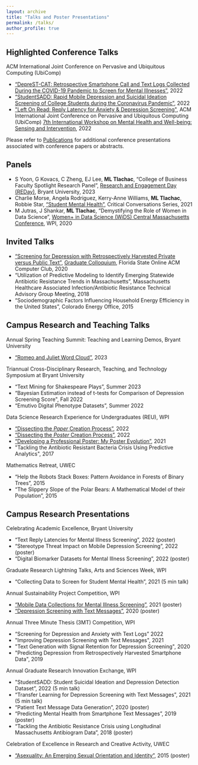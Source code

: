 ```yaml
---
layout: archive
title: "Talks and Poster Presentations"
permalink: /talks/
author_profile: true
---
```

## Highlighted Conference Talks

ACM International Joint Conference on Pervasive and Ubiquitous Computing (UbiComp)
* [“DepreST-CAT: Retrospective Smartphone Call and Text Logs Collected During the COVID-19 Pandemic to Screen for Mental Illnesses”](https://github.com/mltlachac/mltlachac.github.io/blob/master/files/DepreST-CAT2022.pdf), 2022
* [“StudentSADD: Rapid Mobile Depression and Suicidal Ideation Screening of College Students during the Coronavirus Pandemic”](https://github.com/mltlachac/mltlachac.github.io/blob/master/files/StudentSADD2022.pdf), 2022
* ["Left On Read: Reply Latency for Anxiety & Depression Screening"](https://github.com/mltlachac/mltlachac.github.io/blob/master/files/Left%20on%20Read.pdf), ACM International Joint Conference on Pervasive and Ubiquitous Computing (UbiComp) [7th International Workshop on Mental Health and Well-being: Sensing and Intervention](https://ubicomp-mental-health.github.io/workshop-2022.html), 2022

Please refer to [Publications](https://mltlachac.github.io/publications/) for additional conference presentations associated with conference papers or abstracts.


## Panels

* S Yoon, G Kovacs, C Zheng, EJ Lee, **ML Tlachac**, “College of Business Faculty Spotlight Research Panel”, [Research and Engagement Day (REDay)](https://drive.google.com/file/d/1RIUtcjxJafKnfVK_xnnBUaFOrzd9DWIK/view), Bryant University, 2023
* Charlie Morse, Angela Rodriguez, Kerry-Anne Williams, **ML Tlachac**, Robbie Star, [“Student Mental Health”](https://www.wpi.edu/news/calendar/events/critical-conversations-student-mental-health-surviving-isolation-stress), Critical Conversations Series, 2021
*  M Jutras, J Shankar, **ML Tlachac**, “Demystifying the Role of Women in Data Science”, [Women+ in Data Science (WiDS) Central Massachusetts Conference](https://www.widscentralmass.org/), WPI, 2020


## Invited Talks

* [“Screening for Depression with Retrospectively Harvested Private versus Public Text”](https://github.com/mltlachac/mltlachac.github.io/blob/master/files/TlachacPresFL2020.pdf), [Graduate Colloquium](https://github.com/mltlachac/mltlachac.github.io/blob/master/files/AnnouncementFL2020.pdf), Florida State Online ACM Computer Club, 2020
* “Utilization of Predictive Modeling to Identify Emerging Statewide Antibiotic Resistance Trends in Massachusetts”, Massachusetts Healthcare Associated Infection/Antibiotic Resistance Technical Advisory Group Meeting, 2018
* “Sociodemographic Factors Influencing Household Energy Efficiency in the United States”, Colorado Energy Office, 2015


## Campus Research and Teaching Talks

Annual Spring Teaching Summit: Teaching and Learning Demos, Bryant University
* [“Romeo and Juliet Word Cloud”](https://github.com/mltlachac/mltlachac.github.io/blob/master/files/Tlachac_WordCloud_Summit23edited.pdf), 2023

Triannual Cross-Disciplinary Research, Teaching, and Technology Symposium at Bryant University
* “Text Mining for Shakespeare Plays”, Summer 2023
* “Bayesian Estimation instead of t-tests for Comparison of Depression Screening Score", Fall 2022
* “Emutivo Digital Phenotype Datasets”, Summer 2022

Data Science Research Experience for Undergraduates (REU), WPI
* [“Dissecting the *Paper* Creation Process”](https://github.com/mltlachac/mltlachac.github.io/blob/master/files/paperExamplesREU2022.pdf), 2022 
* [“Dissecting the *Poster* Creation Process”](https://github.com/mltlachac/mltlachac.github.io/blob/master/files/posterExamplesREU2022.pdf), 2022
* [“Developing a Professional Poster: My Poster Evolution”](https://github.com/mltlachac/mltlachac.github.io/blob/master/files/posterExamplesREU2021.pdf), 2021
* "Tackling the Antibiotic Resistant Bacteria Crisis Using Predictive Analytics", 2017

Mathematics Retreat, UWEC
* “Help the Robots Stack Boxes: Pattern Avoidance in Forests of Binary Trees”, 2015
* “The Slippery Slope of the Polar Bears: A Mathematical Model of their Population”, 2015


## Campus Research Presentations

Celebrating Academic Excellence, Bryant University
* “Text Reply Latencies for Mental Illness Screening”, 2022 (poster)
* “Stereotype Threat Impact on Mobile Depression Screening”, 2022 (poster)
* “Digital Biomarker Datasets for Mental Illness Screening”, 2022 (poster)

Graduate Research Lightning Talks, Arts and Sciences Week, WPI 
*	“Collecting Data to Screen for Student Mental Health”, 2021 (5 min talk)

Annual Sustainability Project Competition, WPI
* [“Mobile Data Collections for Mental Illness Screening”](https://wp.wpi.edu/sustainability-competition13/mobile-data-collections-for-mental-illness-screening/), 2021 (poster)
*	[“Depression Screening with Text Messages”](https://cpb-us-w2.wpmucdn.com/wp.wpi.edu/dist/1/395/files/2020/04/TlachacPoster2020-reduced.pdf), 2020 (poster)

Annual Three Minute Thesis (3MT) Competition, WPI
* “Screening for Depression and Anxiety with Text Logs” 2022
* "Improving Depression Screening with Text Messages", 2021
*	"Text Generation with Signal Retention for Depression Screening", 2020
*	"Predicting Depression from Retrospectively Harvested Smartphone Data", 2019

Annual Graduate Research Innovation Exchange, WPI
* "StudentSADD: Student Suicidal Ideation and Depression Detection Dataset”, 2022 (5 min talk)
*	“Transfer Learning for Depression Screening with Text Messages”, 2021 (5 min talk)
*	“Patient Text Message Data Generation”, 2020 (poster)
*	“Predicting Mental Health from Smartphone Text Messages”, 2019 (poster)
*	“Tackling the Antibiotic Resistance Crisis using Longitudinal Massachusetts Antibiogram Data”, 2018 (poster)

Celebration of Excellence in Research and Creative Activity, UWEC
*	[“Asexuality: An Emerging Sexual Orientation and Identity”](https://minds.wisconsin.edu/bitstream/handle/1793/74836/TlachacSp15.pdf?sequence=1&isAllowed=y), 2015 (poster)
